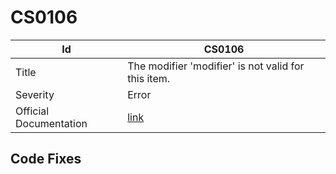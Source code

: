 # CS0106

| Id                     | CS0106                                                                                            |
| ---------------------- | ------------------------------------------------------------------------------------------------- |
| Title                  | The modifier 'modifier' is not valid for this item\.                                              |
| Severity               | Error                                                                                             |
| Official Documentation | [link](http://docs.microsoft.com/en-us/dotnet/csharp/language-reference/compiler-messages/cs0106) |

## Code Fixes

